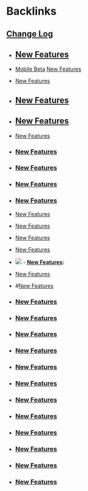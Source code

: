 
# Backlinks
## [Change Log](<Change Log.md>)
- ## [New Features](<New Features.md>)

- [Mobile Beta](<Mobile Beta.md>) [New Features](<New Features.md>)

- [New Features](<New Features.md>)

- ## [New Features](<New Features.md>)

- ## [New Features](<New Features.md>)

- [New Features](<New Features.md>)

- ### [New Features](<New Features.md>)

- ### [New Features](<New Features.md>)

- ### [New Features](<New Features.md>)

- ### [New Features](<New Features.md>)

- [New Features](<New Features.md>)

- [New Features](<New Features.md>)

- [New Features](<New Features.md>)

- [New Features](<New Features.md>)

- ![](https://firebasestorage.googleapis.com/v0/b/firescript-577a2.appspot.com/o/imgs%2Fapp%2Froamteam%2FZCxS2W-TvQ.png?alt=media&token=64cd1702-a33f-4517-b198-ebad16f9836c)
                        - **[New Features](<New Features.md>):**

- [New Features](<New Features.md>)

- #[New Features](<New Features.md>)

- ### [New Features](<New Features.md>)

- ### [New Features](<New Features.md>)

- ### [New Features](<New Features.md>)

- ### [New Features](<New Features.md>)

- ### [New Features](<New Features.md>)

- ### [New Features](<New Features.md>)

- ### [New Features](<New Features.md>)

- ### [New Features](<New Features.md>)

- ### [New Features](<New Features.md>)

- ### [New Features](<New Features.md>)

- ### [New Features](<New Features.md>)

- ### [New Features](<New Features.md>)


